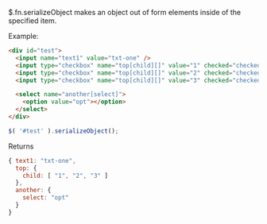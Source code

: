 $.fn.serializeObject makes an object out of form elements inside of the specified item.

Example:
```html
<div id="test">
  <input name="text1" value="txt-one" />
  <input type="checkbox" name="top[child][]" value="1" checked="checked" />
  <input type="checkbox" name="top[child][]" value="2" checked="checked" />
  <input type="checkbox" name="top[child][]" value="3" checked="checked" />

  <select name="another[select]">
    <option value="opt"></option>
  </select>
</div>
```

```javascript
$( '#test' ).serializeObject();
```

Returns

```javascript
{ text1: "txt-one",
  top: {
    child: [ "1", "2", "3" ]
  },
  another: {
    select: "opt"
  }
}
```

